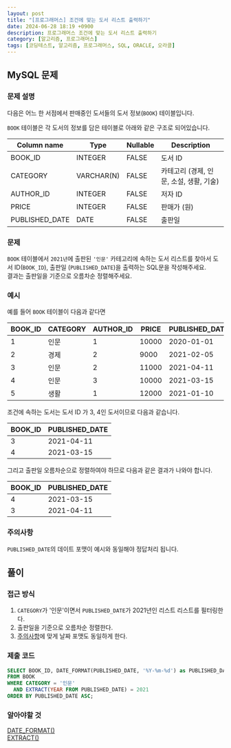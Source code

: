 ```yaml
---
layout: post
title: "[프로그래머스] 조건에 맞는 도서 리스트 출력하기"
date: 2024-06-28 18:19 +0900
description: 프로그래머스 조건에 맞는 도서 리스트 출력하기
category: [알고리즘, 프로그래머스]
tags: [코딩테스트, 알고리즘, 프로그래머스, SQL, ORACLE, 오라클]
---
```

## MySQL 문제
### 문제 설명
다음은 어느 한 서점에서 판매중인 도서들의 도서 정보(`BOOK`) 테이블입니다.

`BOOK`  테이블은 각 도서의 정보를 담은 테이블로 아래와 같은 구조로 되어있습니다.

| Column name | Type | Nullable | Description |
|---|---|---|---|
| BOOK_ID | INTEGER | FALSE | 도서 ID |
| CATEGORY | VARCHAR(N) | FALSE | 카테고리 (경제, 인문, 소설, 생활, 기술) |
| AUTHOR_ID | INTEGER | FALSE | 저자 ID |
| PRICE | INTEGER | FALSE | 판매가 (원) |
| PUBLISHED_DATE | DATE | FALSE | 출판일 |

### 문제
`BOOK`  테이블에서  `2021년`에 출판된  `'인문'`  카테고리에 속하는 도서 리스트를 찾아서 도서 ID(`BOOK_ID`), 출판일 (`PUBLISHED_DATE`)을 출력하는 SQL문을 작성해주세요.  
결과는 출판일을 기준으로 오름차순 정렬해주세요.

### 예시
예를 들어 `BOOK` 테이블이 다음과 같다면

| BOOK_ID | CATEGORY | AUTHOR_ID | PRICE | PUBLISHED_DATE |
|---|---|---|---|---|
| 1 | 인문 | 1 | 10000 | 2020-01-01 |
| 2 | 경제 | 2 | 9000 | 2021-02-05 |
| 3 | 인문 | 2 | 11000 | 2021-04-11 |
| 4 | 인문 | 3 | 10000 | 2021-03-15 |
| 5 | 생활 | 1 | 12000 | 2021-01-10 |

조건에 속하는 도서는 도서 ID 가 3, 4인 도서이므로 다음과 같습니다.

| BOOK_ID | PUBLISHED_DATE |
|---|---|
| 3 | 2021-04-11 |
| 4 | 2021-03-15 |

그리고 출판일 오름차순으로 정렬하여야 하므로 다음과 같은 결과가 나와야 합니다.

| BOOK_ID | PUBLISHED_DATE |
|---|---|
| 4 | 2021-03-15 |
| 3 | 2021-04-11 |

### 주의사항
`PUBLISHED_DATE`의 데이트 포맷이 예시와 동일해야 정답처리 됩니다.

## 풀이
### 접근 방식
1. `CATEGORY`가 '인문'이면서 `PUBLISHED_DATE`가 2021년인 리스트 리스트를 필터링한다.
2. 출판일을 기준으로 오름차순 정렬한다.
3. [주의사항](#주의사항)에 맞게 날짜 포맷도 동일하게 한다.

### 제출 코드
```sql
SELECT BOOK_ID, DATE_FORMAT(PUBLISHED_DATE, '%Y-%m-%d') as PUBLISHED_DATE
FROM BOOK
WHERE CATEGORY = '인문'
  AND EXTRACT(YEAR FROM PUBLISHED_DATE) = 2021
ORDER BY PUBLISHED_DATE ASC;
```

### 알아야할 것
[DATE_FORMAT()](/posts/mysql-date-format)<br/>
[EXTRACT()](/posts/oracle-mysql-extract)